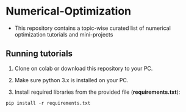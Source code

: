 # Numerical-Optimization
- This repository contains a topic-wise curated list of numerical optimization tutorials and mini-projects  
## Running tutorials
1. Clone on colab or download this repository to your PC.

2. Make sure python 3.x is installed on your PC. 

3. Install required libraries from the provided file (**requirements.txt**):
```
pip install -r requirements.txt
```

